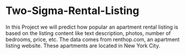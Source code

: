 # Two-Sigma-Rental-Listing
In this Project we will predict how popular an apartment rental listing is based on the listing content like text description, photos, number of bedrooms, price, etc. The data comes from renthop.com, an apartment listing website. These apartments are located in New York City.
